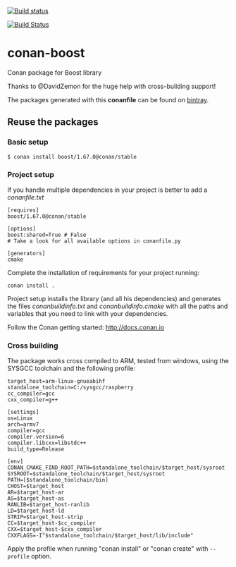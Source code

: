 [![Build status](https://ci.appveyor.com/api/projects/status/hlb8joewtth07nmb/branch/release/1.67.0?svg=true)](https://ci.appveyor.com/project/lasote/conan-boost/branch/release/1.67.0)

[![Build Status](https://travis-ci.org/lasote/conan-boost.svg?branch=release%2F1.67.0)](https://travis-ci.org/lasote/conan-boost)


# conan-boost

Conan package for Boost library

Thanks to @DavidZemon for the huge help with cross-building support!

The packages generated with this **conanfile** can be found on [bintray](https://bintray.com/conan-community).

## Reuse the packages

### Basic setup

    $ conan install boost/1.67.0@conan/stable

### Project setup

If you handle multiple dependencies in your project is better to add a *conanfile.txt*

    [requires]
    boost/1.67.0@conan/stable

    [options]
    boost:shared=True # False
    # Take a look for all available options in conanfile.py

    [generators]
    cmake

Complete the installation of requirements for your project running:</small></span>

    conan install .

Project setup installs the library (and all his dependencies) and generates the files *conanbuildinfo.txt* and *conanbuildinfo.cmake*
with all the paths and variables that you need to link with your dependencies.

Follow the Conan getting started: http://docs.conan.io


### Cross building

The package works cross compiled to ARM, tested from windows, using the SYSGCC toolchain and the following profile:

    target_host=arm-linux-gnueabihf
    standalone_toolchain=C:/sysgcc/raspberry
    cc_compiler=gcc
    cxx_compiler=g++

    [settings]
    os=Linux
    arch=armv7
    compiler=gcc
    compiler.version=6
    compiler.libcxx=libstdc++
    build_type=Release

    [env]
    CONAN_CMAKE_FIND_ROOT_PATH=$standalone_toolchain/$target_host/sysroot
    SYSROOT=$standalone_toolchain/$target_host/sysroot
    PATH=[$standalone_toolchain/bin]
    CHOST=$target_host
    AR=$target_host-ar
    AS=$target_host-as
    RANLIB=$target_host-ranlib
    LD=$target_host-ld
    STRIP=$target_host-strip
    CC=$target_host-$cc_compiler
    CXX=$target_host-$cxx_compiler
    CXXFLAGS=-I"$standalone_toolchain/$target_host/lib/include"


Apply the profile when running "conan install" or "conan create" with ``--profile`` option.
